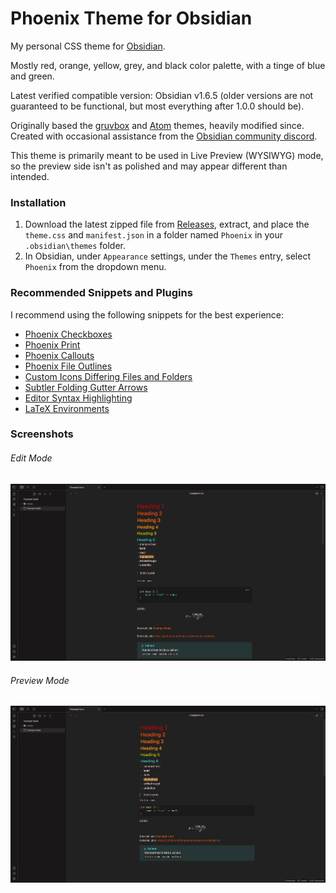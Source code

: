 # Phoenix Theme for Obsidian
My personal CSS theme for [Obsidian](https://obsidian.md). 

Mostly red, orange, yellow, grey, and black color palette, with a tinge of blue and green.

Latest verified compatible version: Obsidian v1.6.5 (older versions are not guaranteed to be functional, but most everything after 1.0.0 should be).

Originally based the [gruvbox](https://github.com/insanum/obsidian_gruvbox) and [Atom](https://github.com/kognise/obsidian-atom) themes, heavily modified since.
Created with occasional assistance from the [Obsidian community discord](https://obsidian.md/community).

This theme is primarily meant to be used in Live Preview (WYSIWYG) mode, so the preview side isn't as polished and may appear different than intended.

### Installation
1. Download the latest zipped file from [Releases](https://github.com/RyzenFromFire/obsidian-phoenix/releases), extract, and place the `theme.css` and `manifest.json` in a folder named `Phoenix` in your `.obsidian\themes` folder.
2. In Obsidian, under `Appearance` settings, under the `Themes` entry, select `Phoenix` from the dropdown menu.

### Recommended Snippets and Plugins
I recommend using the following snippets for the best experience:
- [Phoenix Checkboxes](https://github.com/RyzenFromFire/obsidian-phoenix-checkboxes)
- [Phoenix Print](https://github.com/RyzenFromFire/obsidian-phoenix-print)
- [Phoenix Callouts](https://github.com/RyzenFromFire/obsidian-phoenix-callouts)
- [Phoenix File Outlines](https://github.com/RyzenFromFire/obsidian-phoenix-outlines)
- [Custom Icons Differing Files and Folders](https://github.com/kmaasrud/awesome-obsidian/blob/master/code/css-snippets/custom-icons-differing-files-and-folders.css)
- [Subtler Folding Gutter Arrows](https://github.com/kmaasrud/awesome-obsidian/blob/master/code/css-snippets/subtler-folding-gutter-arrows.css)
- [Editor Syntax Highlighting](https://github.com/deathau/cm-editor-syntax-highlight-obsidian)
- [LaTeX Environments](https://github.com/raineszm/obsidian-latex-environments)

### Screenshots
###### Edit Mode
![screenshot_edit_mode.png](https://github.com/RyzenFromFire/obsidian-phoenix/blob/main/screenshot_edit_mode.png)

###### Preview Mode
![screenshot_preview_mode.png](https://github.com/RyzenFromFire/obsidian-phoenix/blob/main/screenshot_preview_mode.png)
